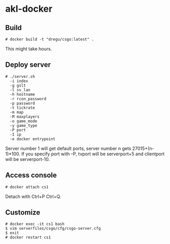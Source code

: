 # akl-docker

## Build

```
# docker build -t "dregu/csgo:latest" .
```

This might take hours.

## Deploy server

```
# ./server.sh
  -i index 
  -g gslt
  -l sv_lan
  -h hostname
  -r rcon_password
  -p password
  -t tickrate  
  -m map
  -M maxplayers
  -o game_mode
  -y game_type
  -P port
  -I ip
  -e docker entrypoint
```

Server number 1 will get default ports, server number n gets 27015+(n-1)*100.
If you specify port with -P, tvport will be serverport+5 and clientport will be serverport-10.

## Access console

```
# docker attach cs1
```

Detach with Ctrl+P Ctrl+Q.

## Customize

```
# docker exec -it cs1 bash
$ vim serverfiles/csgo/cfg/csgo-server.cfg
$ exit
# docker restart cs1
```

